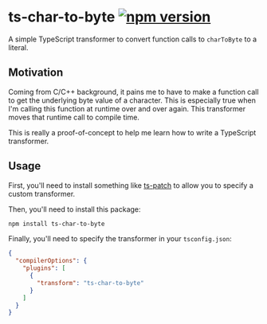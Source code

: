 # ts-char-to-byte [![npm version](https://badge.fury.io/js/ts-char-to-byte.svg)](https://www.npmjs.com/package/ts-char-to-byte)

A simple TypeScript transformer to convert function calls to `charToByte` to a literal.

## Motivation

Coming from C/C++ background, it pains me to have to make a function call to get the underlying byte value of a character. This is especially true when I'm calling this function at runtime over and over again. This transformer moves that runtime call to compile time.

This is really a proof-of-concept to help me learn how to write a TypeScript transformer.

## Usage

First, you'll need to install something like [ts-patch](https://github.com/nonara/ts-patch) to allow you to specify a custom transformer.

Then, you'll need to install this package:

```bash
npm install ts-char-to-byte
```

Finally, you'll need to specify the transformer in your `tsconfig.json`:

```json
{
  "compilerOptions": {
    "plugins": [
      {
        "transform": "ts-char-to-byte"
      }
    ]
  }
}
```